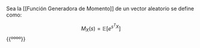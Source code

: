 
Sea la [[Función Generadora de Momento]] de un vector aleatorio se define como: 

$$M_X(s)=\mathbb{E}[e^{s^TX}]$$ 
{{ºººº}}